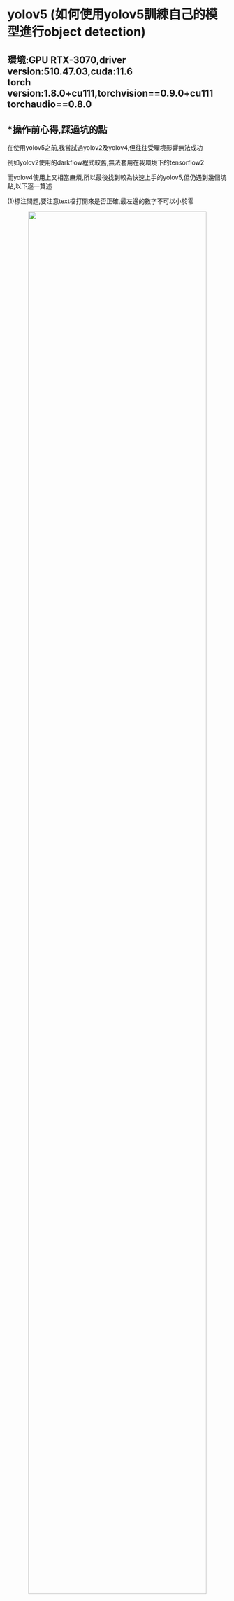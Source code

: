# yolov5 (如何使用yolov5訓練自己的模型進行object detection)
## 環境:GPU RTX-3070,driver version:510.47.03,cuda:11.6<br>torch version:1.8.0+cu111,torchvision==0.9.0+cu111 torchaudio==0.8.0
## *操作前心得,踩過坑的點
在使用yolov5之前,我嘗試過yolov2及yolov4,但往往受環境影響無法成功<p>例如yolov2使用的darkflow程式較舊,無法套用在我環境下的tensorflow2<p>
  而yolov4使用上又相當麻煩,所以最後找到較為快速上手的yolov5,但仍遇到幾個坑點,以下逐一贅述<p>
 (1)標注問題,要注意text檔打開來是否正確,最左邊的數字不可以小於零
      <p align="center"><img src="https://user-images.githubusercontent.com/74965449/158050109-ac5400e1-6519-4a3c-bdb6-1cb60450687c.png" width="90%" height="90%"></p>
(2) 注意所有cuda,cudnn版本是否匹配,若gpu無法啟用成功 可能是pytorch版本問題<p>
可以參考[pytorch官網](https://pytorch.org/get-started/previous-versions/)找尋符合cuda版本的torch
## (1) 第一步驟
clone上yolov5官網github <br>
```bash
git clone https://github.com/ultralytics/yolov5 
cd yolov5
pip install -r requirements.txt  
```
## (2) 蒐集測試集與驗證集
在這使用[makesense.ai](https://www.makesense.ai/) 進行資料標注, 存成.txt檔
儲存在yolov5的位置下  如下圖:
<p align="center"><img src="https://user-images.githubusercontent.com/74965449/158048619-cbb33597-f447-4244-a0ee-2e58b07e918f.png" width="50%" height="50%"></p>

## (3) 修改符合自己需求的yaml檔
依照自身需求改nc 及 names<br>
<p align="center"><img src="https://user-images.githubusercontent.com/74965449/158048791-662f452f-c531-4e6b-b96d-7d671ecf3493.png" width="70%" height="70%"></p>

## (4) 執行結果視覺化
pip安裝Weights & Biases (W&B) 套件 讓訓練過程及結果視覺化
```bash
 pip install wandb

```
## (5) 執行train.py
cd到yolov5目錄 並執行以下程式碼
```bash
# Train YOLOv5s on custom_data for 120 epochs
$ python train.py --img 640 --batch 8 --epochs 120 --data custom_data.yaml --weights yolov5s.pt
```
## (6)得訓練結果
<p align="center"><img src="https://user-images.githubusercontent.com/74965449/158049339-0b18ebf7-0bb6-4ef7-a6a1-dd880d5ef483.png"></p>
訓練結果的.pt檔會存在train/weights資料夾內<p>
  測試圖片cd到yolov5目錄內執行以下命令
  
```bash
  python detect.py --weights runs/train/exp1/weights/last.pt --img 640 --conf 0.4 --source data/images
  ```
測試結果範例<p>
衛生紙可以準確辨識出來
  <p align="center"><img src="https://user-images.githubusercontent.com/74965449/158049745-b2950c2d-b670-4858-9938-fb85e916b2dd.png" width="30%" height="30%"></p>
衛生紙以外的東西無法辨識
  <p align="center"><img src="https://user-images.githubusercontent.com/74965449/158049855-5258718a-6d0c-46ed-8464-277830c61914.png" width="30%" height="30%"></p>
   <p align="center"><img src="https://user-images.githubusercontent.com/74965449/158049845-fe77b545-1bef-4550-b013-b227ab03b82e.png" width="30%" height="30%"></p>
##  參考資料
https://github.com/ultralytics/yolov5
